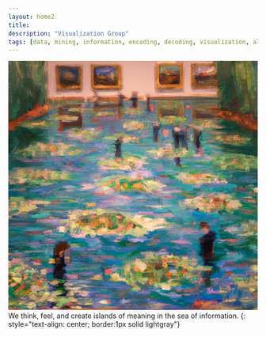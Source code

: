 ```yaml
---
layout: home2
title:
description: "Visualization Group"
tags: [data, mining, information, encoding, decoding, visualization, algorithm, research, meaning, design]
---
```


![](/images/index.webp)
<br>
We think, feel, and create islands of meaning in the sea of information.
{: style="text-align: center; border:1px solid lightgray"}